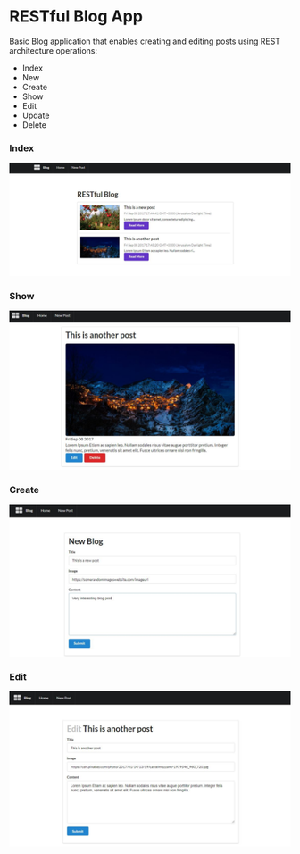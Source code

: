 # RESTful Blog App
Basic Blog application that enables creating and editing posts using REST architecture operations: 

- Index
- New
- Create
- Show
- Edit
- Update
- Delete

### Index
![Alt text](/resources/readmeImages/index.JPG "Show all posts")

### Show
![Alt text](/resources/readmeImages/show.JPG "Show post information")

### Create
![Alt text](/resources/readmeImages/create.JPG "Create new post form")

### Edit
![Alt text](/resources/readmeImages/edit.JPG "Edit post form")
